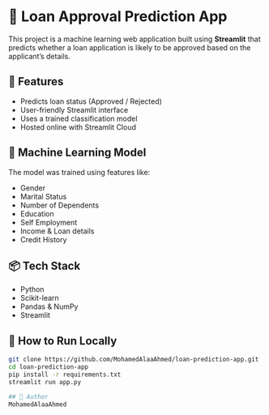 # 🏦 Loan Approval Prediction App

This project is a machine learning web application built using **Streamlit** that predicts whether a loan application is likely to be approved based on the applicant’s details.

## 🚀 Features
- Predicts loan status (Approved / Rejected)
- User-friendly Streamlit interface
- Uses a trained classification model
- Hosted online with Streamlit Cloud

## 🧠 Machine Learning Model
The model was trained using features like:
- Gender
- Marital Status
- Number of Dependents
- Education
- Self Employment
- Income & Loan details
- Credit History

## 📦 Tech Stack
- Python
- Scikit-learn
- Pandas & NumPy
- Streamlit

## 📁 How to Run Locally
```bash
git clone https://github.com/MohamedAlaaAhmed/loan-prediction-app.git
cd loan-prediction-app
pip install -r requirements.txt
streamlit run app.py

## 👤 Author
MohamedAlaaAhmed

